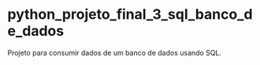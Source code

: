 # python_projeto_final_3_sql_banco_de_dados
 Projeto para consumir dados de um banco de dados usando SQL.
